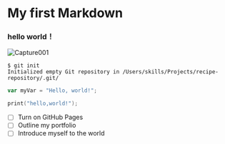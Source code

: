 # My first Markdown
### hello world！
![Capture001](https://github.com/user-attachments/assets/8b31f07f-ae6b-4220-ae5f-e2a49bb5bbff)
```
$ git init
Initialized empty Git repository in /Users/skills/Projects/recipe-repository/.git/
```
``` javascript
var myVar = "Hello, world!";
```
``` c++
print("hello,world!");
```
- [ ] Turn on GitHub Pages
- [ ] Outline my portfolio
- [ ] Introduce myself to the world

